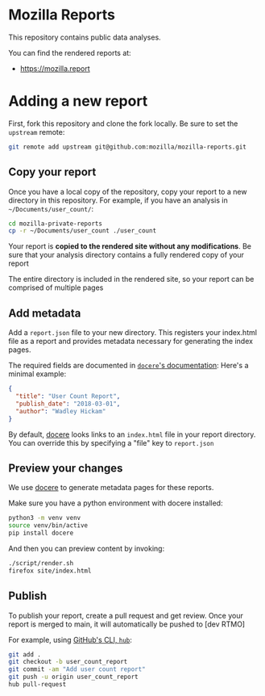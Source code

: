 # Mozilla Reports

This repository contains public data analyses.

You can find the rendered reports at:

- https://mozilla.report

# Adding a new report

First, fork this repository and clone the fork locally.
Be sure to set the `upstream` remote:

```sh
git remote add upstream git@github.com:mozilla/mozilla-reports.git
```

## Copy your report
Once you have a local copy of the repository,
copy your report to a new directory in this repository.
For example, if you have an analysis in `~/Documents/user_count/`:

```sh
cd mozilla-private-reports
cp -r ~/Documents/user_count ./user_count
```
Your report is **copied to the rendered site without any modifications**.
Be sure that your analysis directory
contains a fully rendered copy of your report

The entire directory is included in the rendered site,
so your report can be comprised of multiple pages

## Add metadata

Add a `report.json` file to your new directory.
This registers your index.html file as a report
and provides metadata necessary for generating the index pages.

The required fields are documented in [`docere`'s documentation](https://github.com/mozilla/docere#submit-report-to-a-knowledge-repo):
Here's a minimal example:

```json
{
  "title": "User Count Report",
  "publish_date": "2018-03-01",
  "author": "Wadley Hickam"
}
```

By default, [docere] looks links to an `index.html` file in your report directory.
You can override this by specifying a "file" key to `report.json`

## Preview your changes

We use [docere] to generate metadata pages for these reports.

Make sure you have a python environment with docere installed:

```bash
python3 -m venv venv
source venv/bin/active
pip install docere
```

And then you can preview content by invoking:

```bash
./script/render.sh
firefox site/index.html
```

## Publish

To publish your report, create a pull request and get review.
Once your report is merged to main,
it will automatically be pushed to [dev RTMO]

For example, using [GitHub's CLI, `hub`](https://github.com/github/hub):

```sh
git add .
git checkout -b user_count_report
git commit -am "Add user count report"
git push -u origin user_count_report
hub pull-request
```

[docere]: https://github.com/harterrt/docere
